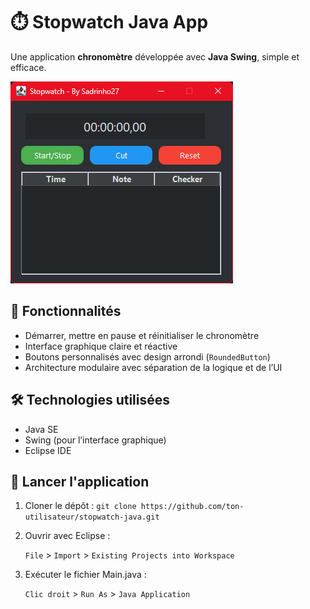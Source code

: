 # ⏱️ Stopwatch Java App

Une application **chronomètre** développée avec **Java Swing**, simple et efficace.

![Capture de l'application](./assets/screenshot.png)

## 🚀 Fonctionnalités

- Démarrer, mettre en pause et réinitialiser le chronomètre
- Interface graphique claire et réactive
- Boutons personnalisés avec design arrondi (`RoundedButton`)
- Architecture modulaire avec séparation de la logique et de l’UI

## 🛠️ Technologies utilisées

- Java SE
- Swing (pour l’interface graphique)
- Eclipse IDE

## 🧪 Lancer l'application

1. Cloner le dépôt :
   `git clone https://github.com/ton-utilisateur/stopwatch-java.git`
3. Ouvrir avec Eclipse :

   `File` > `Import` > `Existing Projects into Workspace`

4. Exécuter le fichier Main.java :

   `Clic droit` > `Run As` > `Java Application`
